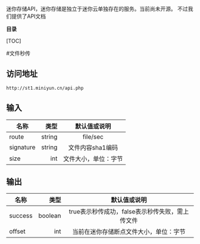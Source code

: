 迷你存储API，迷你存储是独立于迷你云单独存在的服务。当前尚未开源。
不过我们提供了API文档

**目录**

[TOC]

#文件秒传
## 访问地址

	http://st1.miniyun.cn/api.php

## 输入
| 名称        | 类型   |  默认值或说明  |
| --------   | -----:  | :----:  |
| route      | string   |   file/sec     |
| signature        |   string   |   文件内容sha1编码   |
| size        |    int    |  文件大小，单位：字节  |

## 输出
| 名称        | 类型   |  默认值或说明  |
| --------   | -----:  | :----:  |
| success      | boolean   |   true表示秒传成功，false表示秒传失败，需上传文件     |
| offset        |   int   |   当前在迷你存储断点文件大小，单位：字节   |

